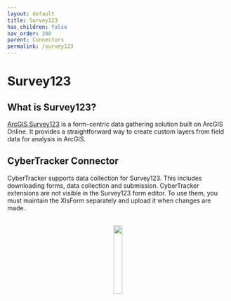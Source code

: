 ```yaml
---
layout: default
title: Survey123
has_children: false
nav_order: 300
parent: Connectors
permalink: /survey123
---
```


# Survey123

## What is Survey123?
[ArcGIS Survey123](https://survey123.arcgis.com/) is a form-centric data gathering solution built on ArcGIS Online. It provides a straightforward way to create custom layers from field data for analysis in ArcGIS.

## CyberTracker Connector
CyberTracker supports data collection for Survey123. This includes downloading forms, data collection and submission. CyberTracker extensions are not visible in the Survey123 form editor. To use them, you must maintain the XlsForm separately and upload it when changes are made.

<br/>
<div style="text-align: center;">
    <img src="{{ site.baseurl }}/assets/survey123/logo.svg" style="width:20%;"/>
</div>
